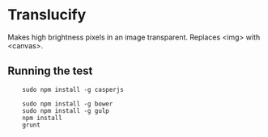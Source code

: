 # Translucify
Makes high brightness pixels in an image transparent. Replaces &lt;img> with &lt;canvas>.

## Running the test
````
    sudo npm install -g casperjs

    sudo npm install -g bower
    sudo npm install -g gulp
    npm install
    grunt
````